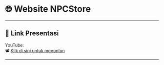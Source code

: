 # 🌐 Website NPCStore

---

## 🔗 Link Presentasi
YouTube:  
📽️ [Klik di sini untuk menonton](https://youtu.be/huNUDO5-HhU)

---
